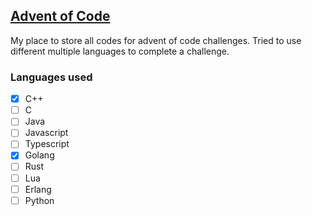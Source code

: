 ## [Advent of Code](https://adventofcode.com/)

My place to store all codes for advent of code challenges. Tried to use different multiple languages to complete a challenge.

### Languages used

- [x] C++
- [ ] C
- [ ] Java
- [ ] Javascript
- [ ] Typescript
- [x] Golang
- [ ] Rust
- [ ] Lua
- [ ] Erlang
- [ ] Python
